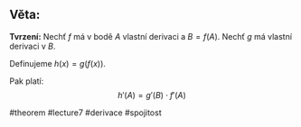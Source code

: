 ## Věta: 

**Tvrzení:** Nechť $f$ má v bodě $A$ vlastní derivaci a $B = f(A)$. Nechť $g$ má vlastní derivaci v $B$.

Definujeme $h(x) = g(f(x))$.

Pak platí:
$$
h'(A) = g'(B) \cdot f'(A)
$$




#theorem #lecture7 #derivace #spojitost 
